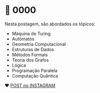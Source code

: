 # 📍 0000

Nesta postagem, são abordados os tópicos:

- Máquina de Turing
- Autômatos
- Geometria Computacional
- Estruturas de Dados
- Métodos Formais
- Teoria dos Grafos
- Lógica
- Programação Paralela
- Computação Quântica

:heart: [POST no INSTAGRAM](https://www.instagram.com/p/CF3XWrWM2Xn/)